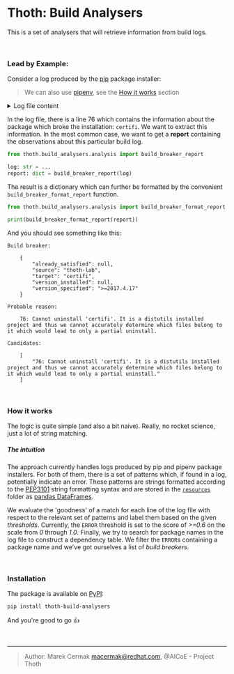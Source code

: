 # Thoth: Build Analysers

This is a set of analysers that will retrieve information from build logs.

<br>

### Lead by Example:

Consider a log produced by the [pip](https://pypi.org/project/pip/) package installer:

> We can also use [pipenv](https://pypi.org/project/pipenv/), see the [How it works](how-it-works) section

<details>
  <summary> Log file content </summary>
  <pre>
Processing /home/macermak/RedHat/aicoe/lab
Collecting networkx (from thoth-lab==0.0.3)
Collecting requests (from thoth-lab==0.0.3)
  Using cached https://files.pythonhosted.org/packages/7d/e3/20f3d364d6c8e5d2353c72a67778eb189176f08e873c9900e10c0287b84b/requests-2.21.0-py2.py3-none-any.whl
Collecting pandas (from thoth-lab==0.0.3)
  Using cached https://files.pythonhosted.org/packages/e6/de/a0d3defd8f338eaf53ef716e40ef6d6c277c35d50e09b586e170169cdf0d/pandas-0.24.1-cp36-cp36m-manylinux1_x86_64.whl
Collecting plotly (from thoth-lab==0.0.3)
  Using cached https://files.pythonhosted.org/packages/fd/db/003b5cfbc710f4d4982440451185b952269e4080a57ae7e760a2ceb8ce0c/plotly-3.6.1-py2.py3-none-any.whl
Collecting decorator>=4.3.0 (from networkx->thoth-lab==0.0.3)
  Using cached https://files.pythonhosted.org/packages/f1/cd/7c8240007e9716b14679bc217a1baefa4432aa30394f7e2ec40a52b1a708/decorator-4.3.2-py2.py3-none-any.whl
Collecting idna<2.9,>=2.5 (from requests->thoth-lab==0.0.3)
  Using cached https://files.pythonhosted.org/packages/14/2c/cd551d81dbe15200be1cf41cd03869a46fe7226e7450af7a6545bfc474c9/idna-2.8-py2.py3-none-any.whl
Collecting urllib3<1.25,>=1.21.1 (from requests->thoth-lab==0.0.3)
  Using cached https://files.pythonhosted.org/packages/62/00/ee1d7de624db8ba7090d1226aebefab96a2c71cd5cfa7629d6ad3f61b79e/urllib3-1.24.1-py2.py3-none-any.whl
Collecting certifi>=2017.4.17 (from requests->thoth-lab==0.0.3)
  Using cached https://files.pythonhosted.org/packages/9f/e0/accfc1b56b57e9750eba272e24c4dddeac86852c2bebd1236674d7887e8a/certifi-2018.11.29-py2.py3-none-any.whl
Collecting chardet<3.1.0,>=3.0.2 (from requests->thoth-lab==0.0.3)
  Using cached https://files.pythonhosted.org/packages/bc/a9/01ffebfb562e4274b6487b4bb1ddec7ca55ec7510b22e4c51f14098443b8/chardet-3.0.4-py2.py3-none-any.whl
Collecting python-dateutil>=2.5.0 (from pandas->thoth-lab==0.0.3)
  Using cached https://files.pythonhosted.org/packages/41/17/c62faccbfbd163c7f57f3844689e3a78bae1f403648a6afb1d0866d87fbb/python_dateutil-2.8.0-py2.py3-none-any.whl
Collecting pytz>=2011k (from pandas->thoth-lab==0.0.3)
  Using cached https://files.pythonhosted.org/packages/61/28/1d3920e4d1d50b19bc5d24398a7cd85cc7b9a75a490570d5a30c57622d34/pytz-2018.9-py2.py3-none-any.whl
Collecting numpy>=1.12.0 (from pandas->thoth-lab==0.0.3)
  Using cached https://files.pythonhosted.org/packages/f5/bf/4981bcbee43934f0adb8f764a1e70ab0ee5a448f6505bd04a87a2fda2a8b/numpy-1.16.1-cp36-cp36m-manylinux1_x86_64.whl
Collecting six (from plotly->thoth-lab==0.0.3)
  Using cached https://files.pythonhosted.org/packages/73/fb/00a976f728d0d1fecfe898238ce23f502a721c0ac0ecfedb80e0d88c64e9/six-1.12.0-py2.py3-none-any.whl
Collecting retrying>=1.3.3 (from plotly->thoth-lab==0.0.3)
Collecting nbformat>=4.2 (from plotly->thoth-lab==0.0.3)
  Using cached https://files.pythonhosted.org/packages/da/27/9a654d2b6cc1eaa517d1c5a4405166c7f6d72f04f6e7eea41855fe808a46/nbformat-4.4.0-py2.py3-none-any.whl
Collecting traitlets>=4.1 (from nbformat>=4.2->plotly->thoth-lab==0.0.3)
  Using cached https://files.pythonhosted.org/packages/93/d6/abcb22de61d78e2fc3959c964628a5771e47e7cc60d53e9342e21ed6cc9a/traitlets-4.3.2-py2.py3-none-any.whl
Collecting jupyter-core (from nbformat>=4.2->plotly->thoth-lab==0.0.3)
  Using cached https://files.pythonhosted.org/packages/1d/44/065d2d7bae7bebc06f1dd70d23c36da8c50c0f08b4236716743d706762a8/jupyter_core-4.4.0-py2.py3-none-any.whl
Collecting jsonschema!=2.5.0,>=2.4 (from nbformat>=4.2->plotly->thoth-lab==0.0.3)
  Using cached https://files.pythonhosted.org/packages/77/de/47e35a97b2b05c2fadbec67d44cfcdcd09b8086951b331d82de90d2912da/jsonschema-2.6.0-py2.py3-none-any.whl
Collecting ipython-genutils (from nbformat>=4.2->plotly->thoth-lab==0.0.3)
  Using cached https://files.pythonhosted.org/packages/fa/bc/9bd3b5c2b4774d5f33b2d544f1460be9df7df2fe42f352135381c347c69a/ipython_genutils-0.2.0-py2.py3-none-any.whl
Building wheels for collected packages: thoth-lab
  Running setup.py bdist_wheel for thoth-lab: started
  Running setup.py bdist_wheel for thoth-lab: finished with status 'done'
  Stored in directory: /tmp/pip-ephem-wheel-cache-_4menpyv/wheels/c6/6e/7d/ef751ae03b7d549816c6658c7f8065cb889a8de3f0c2b3ca6c
Successfully built thoth-lab
selinon 0.1.0rc9 requires celery>=4, which is not installed.
thoth-analyzer 0.1.0 requires distro, which is not installed.
thoth-storages 0.9.5 requires aiogremlin==3.2.6rc1, which is not installed.
tensorflow-tensorboard 1.5.1 has requirement bleach==1.5.0, but you'll have bleach 2.1.4 which is incompatible.
tensorflow-tensorboard 1.5.1 has requirement html5lib==0.9999999, but you'll have html5lib 1.0.1 which is incompatible.
tensorboard 1.6.0 has requirement bleach==1.5.0, but you'll have bleach 2.1.4 which is incompatible.
tensorboard 1.6.0 has requirement html5lib==0.9999999, but you'll have html5lib 1.0.1 which is incompatible.
notebook 5.7.0 has requirement jupyter-client>=5.2.0, but you'll have jupyter-client 5.1.0 which is incompatible.
notebook 5.7.0 has requirement pyzmq>=17, but you'll have pyzmq 16.0.3 which is incompatible.
kaggle 1.4.7.1 has requirement urllib3<1.23.0,>=1.15, but you'll have urllib3 1.24.1 which is incompatible.
botocore 1.11.3 has requirement urllib3<1.24,>=1.20, but you'll have urllib3 1.24.1 which is incompatible.
awscli 1.14.25 has requirement botocore==1.8.29, but you'll have botocore 1.11.3 which is incompatible.
awscli 1.14.25 has requirement colorama<=0.3.7,>=0.2.5, but you'll have colorama 0.3.9 which is incompatible.
awscli 1.14.25 has requirement PyYAML<=3.12,>=3.10, but you'll have pyyaml 3.13 which is incompatible.
thoth-storages 0.9.5 has requirement yarl<1.2, but you'll have yarl 1.3.0 which is incompatible.
spyder-kernels 0.2.6 has requirement jupyter-client>=5.2.3, but you'll have jupyter-client 5.1.0 which is incompatible.
spyder-kernels 0.2.6 has requirement pyzmq>=17, but you'll have pyzmq 16.0.3 which is incompatible.
rstcheck 2.2 has requirement sphinx<1.5,>=1.3, but you'll have sphinx 1.8.1 which is incompatible.
gremlinpython 3.2.6 has requirement six==1.10.0, but you'll have six 1.12.0 which is incompatible.
gremlinpython 3.2.6 has requirement tornado==4.4.1, but you'll have tornado 4.5.2 which is incompatible.
Installing collected packages: decorator, networkx, idna, urllib3, certifi, chardet, requests, six, python-dateutil, pytz, numpy, pandas, retrying, ipython-genutils, traitlets, jupyter-core, jsonschema, nbformat, plotly, thoth-lab
  Found existing installation: decorator 4.3.2
    Uninstalling decorator-4.3.2:
      Successfully uninstalled decorator-4.3.2
  Found existing installation: networkx 2.2
    Uninstalling networkx-2.2:
      Successfully uninstalled networkx-2.2
  Found existing installation: idna 2.8
    Uninstalling idna-2.8:
      Successfully uninstalled idna-2.8
  Found existing installation: urllib3 1.24.1
    Uninstalling urllib3-1.24.1:
      Successfully uninstalled urllib3-1.24.1
  Found existing installation: certifi 2018.11.29
Cannot uninstall 'certifi'. It is a distutils installed project and thus we cannot accurately determine which files belong to it which would lead to only a partial uninstall.
You are using pip version 18.1, however version 19.0.2 is available.
You should consider upgrading via the 'pip install --upgrade pip' command.
  </pre>
</details>

In the log file, there is a line 76 which contains the information about the package which broke the installation: `certifi`. We want to extract this information. In the most common case, we want to get a **report** containing the observations about this particular build log.

```python
from thoth.build_analysers.analysis import build_breaker_report

log: str = ...
report: dict = build_breaker_report(log)
```

The result is a dictionary which can further be formatted by the convenient `build_breaker_format_report` function.

```python
from thoth.build_analysers.analysis import build_breaker_format_report

print(build_breaker_format_report(report))
```

And you should see something like this:
```
Build breaker:

    {
        "already_satisfied": null,
        "source": "thoth-lab",
        "target": "certifi",
        "version_installed": null,
        "version_specified": ">=2017.4.17"
    }

Probable reason:

    76: Cannot uninstall 'certifi'. It is a distutils installed project and thus we cannot accurately determine which files belong to it which would lead to only a partial uninstall.

Candidates:

    [
        "76: Cannot uninstall 'certifi'. It is a distutils installed project and thus we cannot accurately determine which files belong to it which would lead to only a partial uninstall."
    ]

```

<br>

### How it works

The logic is quite simple (and also a bit naive). Really, no rocket science, just a lot of string matching.

##### The intuition

The approach currently handles logs produced by pip and pipenv package installers. For both of them, there is a set of patterns which, if found in a log, potentially indicate an error. These patterns are strings formatted according to the [PEP3101](https://www.python.org/dev/peps/pep-3101/) string formatting syntax and are stored in the [`resources`](/thoth/build_analysers/resources) folder as [pandas DataFrames](https://pandas.pydata.org/pandas-docs/version/0.23.4/generated/pandas.DataFrame.html).

We evaluate the 'goodness' of a match for each line of the log file with respect to the relevant set of patterns and label them based on the given *thresholds*. Currently, the `ERROR` threshold is set to the score of *>=0.6* on the scale from *0* through *1.0*. Finally, we try to search for package names in the log file to construct a dependency table. We filter the `ERROR`s containing a package name and we've got ourselves a list of *build breakers*.

<br>

### Installation

The package is available on [PyPI](https://pypi.org/project/thoth-build-analysers/):

```bash
pip install thoth-build-analysers
```

And you're good to go :thumbsup:

<br>

---

> Author: Marek Cermak <macermak@redhat.com>, @AICoE - Project Thoth
